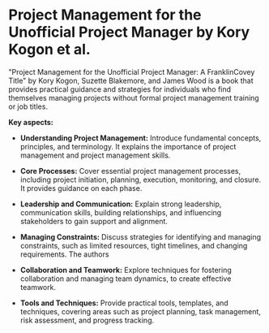 # Project Management for the Unofficial Project Manager by Kory Kogon et al.

"Project Management for the Unofficial Project Manager: A FranklinCovey Title" by Kory Kogon, Suzette Blakemore, and James Wood is a book that provides practical guidance and strategies for individuals who find themselves managing projects without formal project management training or job titles.

**Key aspects:**

* **Understanding Project Management:** Introduce fundamental concepts, principles, and terminology. It explains the importance of project management and project management skills.

* **Core Processes:** Cover essential project management processes, including project initiation, planning, execution, monitoring, and closure. It provides guidance on each phase.

* **Leadership and Communication:** Explain strong leadership, communication skills, building relationships, and influencing stakeholders to gain support and alignment.

* **Managing Constraints:** Discuss strategies for identifying and managing constraints, such as limited resources, tight timelines, and changing requirements. The authors 

* **Collaboration and Teamwork:** Explore techniques for fostering collaboration and managing team dynamics, to create effective teamwork.
  
* **Tools and Techniques:** Provide practical tools, templates, and techniques, covering areas such as project planning, task management, risk assessment, and progress tracking.
